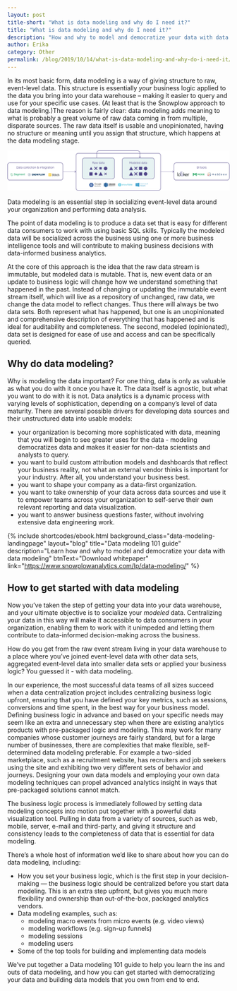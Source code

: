 ```yaml
---
layout: post
title-short: "What is data modeling and why do I need it?"
title: "What is data modeling and why do I need it?"
description: "How and why to model and democratize your data with data modeling"
author: Erika
category: Other
permalink: /blog/2019/10/14/what-is-data-modeling-and-why-do-i-need-it/
---
```




In its most basic form, data modeling is a way of giving structure to raw, event-level data. This structure is essentially _your_ business logic applied to the data you bring into your data warehouse – making it easier to query and use for your specific use cases. (At least that is the Snowplow approach to data modeling.)The reason is fairly clear: data modeling adds meaning to what is probably a great volume of raw data coming in from multiple, disparate sources. The raw data itself is usable and unopinionated, having no structure or meaning until you assign that structure, which happens at the data modeling stage.

![data-modeling](/assets/img/blog/2019/10/data-modeling.jpg) 
 
Data modeling is an essential step in socializing event-level data around your organization and performing data analysis. 

The point of data modeling is to produce a data set that is easy for different data consumers to work with using basic SQL skills. Typically the modeled data will be socialized across the business using one or more business intelligence tools and will contribute to making business decisions with data-informed business analytics. 

At the core of this approach is the idea that the raw data stream is immutable, but modeled data is mutable. That is, new event data or an update to business logic will change how we understand something that happened in the past. Instead of changing or updating the immutable event stream itself, which will live as a repository of unchanged, raw data, we change the data model to reflect changes. Thus there will always be two data sets. Both represent what has happened, but one is an unopinionated and comprehensive description of everything that has happened and is ideal for auditability and completeness. The second, modeled (opinionated), data set is designed for ease of use and access and can be specifically queried. 


## Why do data modeling?

Why is modeling the data important? For one thing, data is only as valuable as what you do with it once you have it. The data itself is agnostic, but what you want to do with it is not. Data analytics is a dynamic process with varying levels of sophistication, depending on a company’s level of data maturity. There are several possible drivers for developing data sources and their unstructured data into usable models:



*   your organization is becoming more sophisticated with data, meaning that you will begin to see greater uses for the data - modeling democratizes data and makes it easier for non-data scientists and analysts to query.
*   you want to build custom attribution models and dashboards that reflect your business reality, not what an external vendor thinks is important for your industry. After all, you understand your business best.
*   you want to shape your company as a data-first organization.
*   you want to take ownership of your data across data sources and use it to empower teams across your organization to self-serve their own relevant reporting and data visualization.
*   you want to answer business questions faster, without involving extensive data engineering work. 

 

 {% include shortcodes/ebook.html background_class="data-modeling-landingpage" layout="blog" title="Data modeling 101 guide" description="Learn how and why to model and democratize your data with data modeling" btnText="Download whitepaper" link="https://www.snowplowanalytics.com/lp/data-modeling/" %}


## How to get started with data modeling

Now you’ve taken the step of getting your data into your data warehouse, and your ultimate objective is to socialize your _modeled_ data. Centralizing your data in this way will make it accessible to data consumers in your organization, enabling them to work with it unimpeded and letting them contribute to data-informed decision-making across the business.

How do you get from the raw event stream living in your data warehouse to a place where you’ve joined event-level data with other data sets, aggregated event-level data into smaller data sets or applied your business logic? You guessed it - with data modeling.

In our experience, the most successful data teams of all sizes succeed when a data centralization project includes centralizing business logic upfront, ensuring that you have defined your key metrics, such as sessions, conversions and time spent, in the best way for your business model. Defining business logic in advance and based on your specific needs may seem like an extra and unnecessary step when there are existing analytics products with pre-packaged logic and modeling. This may work for many companies whose customer journeys are fairly standard, but for a large number of businesses, there are complexities that make flexible, self-determined data modeling preferable. For example a two-sided marketplace, such as a recruitment website, has recruiters and job seekers using the site and exhibiting two very different sets of behavior and journeys. Designing your own data models and employing your own data modeling techniques can propel advanced analytics insight in ways that pre-packaged solutions cannot match. 

The business logic process is immediately followed by setting data modeling concepts into motion put together with a powerful data visualization tool. Pulling in data from a variety of sources, such as web, mobile, server, e-mail and third-party, and giving it structure and consistency leads to the completeness of data that is essential for data modeling. 

There’s a whole host of information we’d like to share about how you can do data modeling, including:



*   How you set your business logic, which is the first step in your decision-making — the business logic should be centralized before you start data modeling. This is an extra step upfront, but gives you much more flexibility and ownership than out-of-the-box, packaged analytics vendors. 
*   Data modeling examples, such as: 
    *   modeling macro events from micro events (e.g. video views)
    *   modeling workflows (e.g. sign-up funnels)
    *   modeling sessions
    *   modeling users
*   Some of the top tools for building and implementing data models

We’ve put together a Data modeling 101 guide to help you learn the ins and outs of data modeling, and how you can get started with democratizing your data and building data models that you own from end to end. 